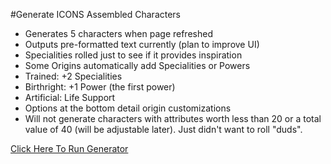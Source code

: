 #Generate ICONS Assembled Characters

* Generates 5 characters when page refreshed
* Outputs pre-formatted text currently (plan to improve UI)
* Specialities rolled just to see if it provides inspiration
* Some Origins automatically add Specialities or Powers
 * Trained: +2 Specialities
 * Birthright: +1 Power (the first power)
 * Artificial: Life Support
* Options at the bottom detail origin customizations
* Will not generate characters with attributes worth less than 20 or a total value of 40 (will be adjustable later).  Just didn't want to roll "duds".

[Click Here To Run Generator](http://arcanearcade.com/icons-gen/)
